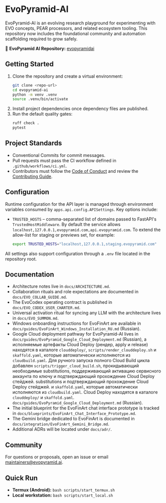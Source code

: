 # EvoPyramid-AI

EvoPyramid-AI is an evolving research playground for experimenting with EVO
concepts, PEAR processors, and related ecosystem tooling. This repository now
includes the foundational community and automation scaffolding required to grow
safely.

🔗 **EvoPyramid AI Repository:** [evopyramidai](https://github.com/AleeexTk/evopyramid-ai)

## Getting Started

1. Clone the repository and create a virtual environment:
   ```bash
   git clone <repo-url>
   cd evopyramid-ai
   python -m venv .venv
   source .venv/bin/activate
   ```
2. Install project dependencies once dependency files are published.
3. Run the default quality gates:
   ```bash
   ruff check .
   pytest
   ```

## Project Standards

- Conventional Commits for commit messages.
- Pull requests must pass the CI workflow defined in `.github/workflows/ci.yml`.
- Contributors must follow the [Code of Conduct](CODE_OF_CONDUCT.md) and review
  the [Contributing Guide](CONTRIBUTING.md).

## Configuration

Runtime configuration for the API layer is managed through environment
variables consumed by `apps.api.config.APISettings`. Key options include:

- `TRUSTED_HOSTS` – comma-separated list of domains passed to FastAPI's
  `TrustedHostMiddleware`. By default the service allows
  `localhost,127.0.0.1,evopyramid.com,api.evopyramid.com`. To extend the
  allow-list for staging or previews set, for example:

  ```bash
  export TRUSTED_HOSTS="localhost,127.0.0.1,staging.evopyramid.com"
  ```

All settings also support configuration through a `.env` file located in the
repository root.

## Documentation

- Architecture notes live in `docs/ARCHITECTURE.md`.
- Collaboration rituals and role expectations are documented in
  `docs/EVO_COLLAB_GUIDE.md`.
- The EvoCodex operating contract is published in
  `docs/EVO_CODEX_USER_CHARTER.md`.
- Universal activation ritual for syncing any LLM with the architecture lives in
  `docs/EVO_SUMMON.md`.
- Windows onboarding instructions for EvoFinArt are available in
  `docs/guides/EvoFinArt_Windows_Installation_RU.md` (Russian).
- Google Cloud deployment pathway for EvoPyramid-AI lives in
  `docs/guides/EvoPyramid_Google_Cloud_Deployment.md` (Russian), а исполняемые артефакты
  Cloud Deploy (рендер, apply и release) находятся в каталоге `clouddeploy/`, `scripts/render_clouddeploy.sh`
  и `skaffold.yaml`, которые автоматически исполняются из `cloudbuild.yaml`. Для ручного запуска
  полного Cloud Build цикла добавлен `scripts/trigger_cloud_build.sh`, прокидывающий необходимые
  substitutions, поддерживающий активацию сервисного аккаунта по ключу и подтверждающий прохождение
  Cloud Deploy стейджей.
  substitutions и подтверждающий прохождение Cloud Deploy стейджей.
  и `skaffold.yaml`, которые автоматически исполняются из `cloudbuild.yaml`.
  Cloud Deploy находятся в каталоге `clouddeploy/` и `skaffold.yaml`.
  `docs/guides/EvoPyramid_Google_Cloud_Deployment.md` (Russian).
- The initial blueprint for the EvoFinArt chat interface prototype is tracked in
  `docs/blueprints/EvoFinArt_Chat_Interface_Prototype.md`.
- The Gemini bridge dedicated to EvoFinArt is documented in
  `docs/integration/EvoFinArt_Gemini_Bridge.md`.
- Additional ADRs will be located under `docs/adr/`.

## Community

For questions or proposals, open an issue or email maintainers@evopyramid.ai.

## Quick Run

- **Termux (Android):** `bash scripts/start_termux.sh`
- **Local workstation:** `bash scripts/start_local.sh`
